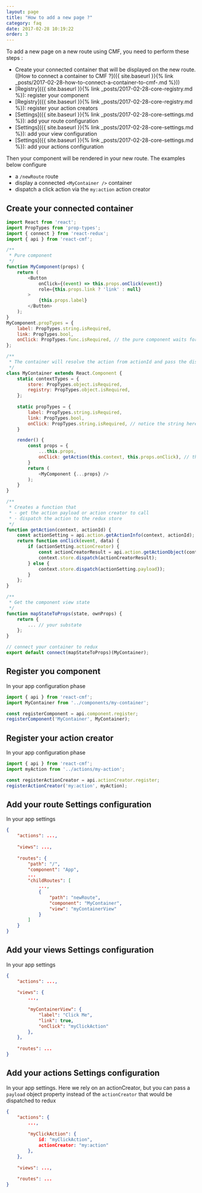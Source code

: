 ```yaml
---
layout: page
title: "How to add a new page ?"
category: faq
date: 2017-02-28 10:19:22
order: 3
---
```


To add a new page on a new route using CMF, you need to perform these steps : 
* Create your connected container that will be displayed on the new route. ([How to connect a container to CMF ?]({{ site.baseurl }}{% link _posts/2017-02-28-how-to-connect-a-container-to-cmf-.md %}))
* [Registry]({{ site.baseurl }}{% link _posts/2017-02-28-core-registry.md %}): register your component
* [Registry]({{ site.baseurl }}{% link _posts/2017-02-28-core-registry.md %}): register your action creators
* [Settings]({{ site.baseurl }}{% link _posts/2017-02-28-core-settings.md %}): add your route configuration
* [Settings]({{ site.baseurl }}{% link _posts/2017-02-28-core-settings.md %}): add your view configuration
* [Settings]({{ site.baseurl }}{% link _posts/2017-02-28-core-settings.md %}): add your actions configuration

Then your component will be rendered in your new route.
The examples below configure 
* a `/newRoute` route
* display a connected `<MyContainer />` container
* dispatch a click action via the `my:action` action creator 

## Create your connected container

```javascript
import React from 'react';
import PropTypes from 'prop-types';
import { connect } from 'react-redux';
import { api } from 'react-cmf';

/**
 * Pure component
 */
function MyComponent(props) {
    return (
        <Button
            onClick={(event) => this.props.onClick(event)}
            role={this.props.link ? 'link' : null}
        >
            {this.props.label}
        </Button>
    );
}
MyComponent.propTypes = {
    label: PropTypes.string.isRequired,
    link: PropTypes.bool,
    onClick: PropTypes.func.isRequired, // the pure component waits for the dispatch action
};

/**
 * The container will resolve the action from actionId and pass the dispatcher to the pure component
 */
class MyContainer extends React.Component {
    static contextTypes = {
        store: PropTypes.object.isRequired,
        registry: PropTypes.object.isRequired,
    };
    
    static propTypes = {
        label: PropTypes.string.isRequired,
        link: PropTypes.bool,
        onClick: PropTypes.string.isRequired, // notice the string here, it's the action id that the container will resolve
    }

    render() {
        const props = {
            ...this.props,
            onClick: getAction(this.context, this.props.onClick), // the context is available, containing the registry
        }
        return (
            <MyComponent {...props} />
        );
    }
}

/**
 * Creates a function that
 * - get the action payload or action creator to call
 * - dispatch the action to the redux store
 */
function getAction(context, actionId) {
    const actionSetting = api.action.getActionInfo(context, actionId);
    return function onClick(event, data) {
        if (actionSetting.actionCreator) {
            const actionCreatorResult = api.action.getActionObject(context, actionSetting.id, event, data);
            context.store.dispatch(actionCreatorResult);
        } else {
            context.store.dispatch(actionSetting.payload));
        }
    };
}

/**
 * Get the component view state
 */
function mapStateToProps(state, ownProps) {
    return {
        ... // your substate
    };
}

// connect your container to redux
export default connect(mapStateToProps)(MyContainer);
```

## Register you component

In your app configuration phase
 
```javascript
import { api } from 'react-cmf';
import MyContainer from '../components/my-container';

const registerComponent = api.component.register;
registerComponent('MyContainer', MyContainer);
```

## Register your action creator

In your app configuration phase

```javascript
import { api } from 'react-cmf';
import myAction from '../actions/my-action';

const registerActionCreator = api.actionCreator.register;
registerActionCreator('my:action', myAction);
```

## Add your route Settings configuration

In your app settings

```json
{
    "actions": ...,
    
    "views": ...,
    
    "routes": {
        "path": "/",
        "component": "App",
        ...
        "childRoutes": [
            ...,
            {
                "path": "newRoute",
                "component": "MyContainer",
                "view": "myContainerView"
            }
        ]
    }
}
```

## Add your views Settings configuration

In your app settings

```json
{
    "actions": ...,
    
    "views": {
        ...,
        
        "myContainerView": {
            "label": "Click Me",
            "link": true,
            "onClick": "myClickAction"
        },
    },
    
    "routes": ...
}
```

## Add your actions Settings configuration

In your app settings. Here we rely on an actionCreator, but you can pass a `payload` object property instead of the `actionCreator` that would be dispatched to redux

```json
{
    "actions": {
        ...,
        
        "myClickAction": {
            id: "myClickAction",
            actionCreator: "my:action"
        },
    },
    
    "views": ...,
    
    "routes": ...
}
```
